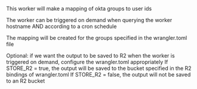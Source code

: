 
 This worker will make a mapping of okta groups to user ids
 
 The worker can be triggered on demand when querying the worker hostname AND according to a cron schedule
 
 The mapping will be created for the groups specified in the wrangler.toml file
 
 Optional: if we want the output to be saved to R2 when the worker is triggered on demand, configure the wrangler.toml appropriately
     If STORE_R2 = true, the output will be saved to the bucket specified in the R2 bindings of wrangler.toml
     If STORE_R2 = false, the output will not be saved to an R2 bucket
 
